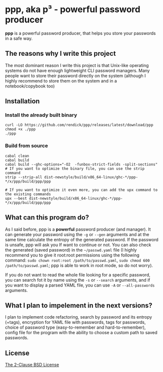 # ppp, aka p³ - powerful password producer

**ppp** is a powerful password producer, that helps you store your passwords in a safe way.

## The reasons why I write this project

The most dominant reason I write this project is that Unix-like operating systems do not have enough lightweight CLI password managers. Many people want to store their password directly on the system (although I highly recommend to store them  on the system and in a notebook/copybook too)

## Installation

### Install the already built binary

```
curl -LO https://github.com/rendick/ppp/releases/latest/download/ppp
chmod +x ./ppp
./ppp
```

### Build from source

```
cabal clean
cabal build
cabal build --ghc-options="-O2  -funbox-strict-fields -split-sections"
# If you want to optimize the binary file, you can use the strip command
strip --strip-all dist-newstyle/build/x86_64-linux/ghc-*/ppp-*/x/ppp/build/ppp/ppp

# If you want to optimize it even more, you can add the upx command to the existing commands
upx --best dist-newstyle/build/x86_64-linux/ghc-*/ppp-*/x/ppp/build/ppp/ppp
```


## What can this program do?

As I said before, ppp is a **powerful** password producer (and manager). It can generate your password using the `-g` or `--gen` arguments and at the same time calculate the entropy of the generated password. If the password is unsafe, ppp will ask you If want to continue or not. You can also check the generated (saved password) in the `~/passwd.yaml` file (I highly recommend you to give it root:root permissions using the following command: `sudo chown root:root /path/to/passwd.yaml`, `sudo chmod 600 /path/to/passwd.yaml`; ppp is able to work in root mode, so do not worry). 

If you do not want to read the whole file looking for a specific password, you can search fot it by name using the `-s` or `--search` arguments, and if you want to display a parsed YAML file, you can use `-A` or `--all-passwords` arguments.

## What I plan to impelement in the next versions?

I plan to implement code refactoring, search by password and its entropy (+tags), encryption for YAML file with passwords, tags for passwords, choice of password type (easy-to-remember and hard-to-remember), config file for the program with the ability to choose a custom path to saved passwords.

## License

[The 2-Clause BSD License](https://opensource.org/license/bsd-2-clause)
